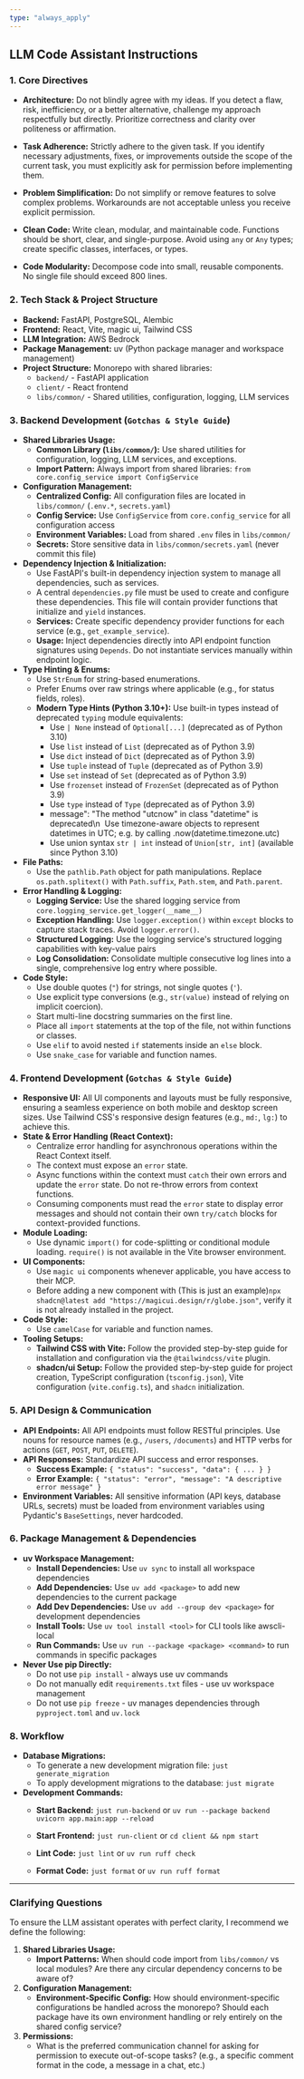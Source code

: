 ```yaml
---
type: "always_apply"
---
```


## **LLM Code Assistant Instructions**

### **1. Core Directives**

* **Architecture:** Do not blindly agree with my ideas. If you detect a flaw, risk, inefficiency, or a better alternative, challenge my approach respectfully but directly. Prioritize correctness and clarity over politeness or affirmation.


* **Task Adherence:** Strictly adhere to the given task. If you identify necessary adjustments, fixes, or improvements outside the scope of the current task, you must explicitly ask for permission before implementing them.
* **Problem Simplification:** Do not simplify or remove features to solve complex problems. Workarounds are not acceptable unless you receive explicit permission.
* **Clean Code:** Write clean, modular, and maintainable code. Functions should be short, clear, and single-purpose. Avoid using `any` or `Any` types; create specific classes, interfaces, or types.
* **Code Modularity:** Decompose code into small, reusable components. No single file should exceed 800 lines.

### **2. Tech Stack & Project Structure**

* **Backend:** FastAPI, PostgreSQL, Alembic
* **Frontend:** React, Vite, magic ui, Tailwind CSS
* **LLM Integration:** AWS Bedrock
* **Package Management:** uv (Python package manager and workspace management)
* **Project Structure:** Monorepo with shared libraries:
  * `backend/` - FastAPI application
  * `client/` - React frontend
  * `libs/common/` - Shared utilities, configuration, logging, LLM services

### **3. Backend Development (`Gotchas & Style Guide`)**

* **Shared Libraries Usage:**
    * **Common Library (`libs/common/`):** Use shared utilities for configuration, logging, LLM services, and exceptions.
    * **Import Pattern:** Always import from shared libraries: `from core.config_service import ConfigService`
* **Configuration Management:**
    * **Centralized Config:** All configuration files are located in `libs/common/` (`.env.*`, `secrets.yaml`)
    * **Config Service:** Use `ConfigService` from `core.config_service` for all configuration access
    * **Environment Variables:** Load from shared `.env` files in `libs/common/`
    * **Secrets:** Store sensitive data in `libs/common/secrets.yaml` (never commit this file)
* **Dependency Injection & Initialization:**
    * Use FastAPI's built-in dependency injection system to manage all dependencies, such as services.
    * A central `dependencies.py` file must be used to create and configure these dependencies. This file will contain provider functions that initialize and `yield` instances.
    * **Services:** Create specific dependency provider functions for each service (e.g., `get_example_service`).
    * **Usage:** Inject dependencies directly into API endpoint function signatures using `Depends`. Do not instantiate services manually within endpoint logic.
* **Type Hinting & Enums:**
    * Use `StrEnum` for string-based enumerations.
    * Prefer Enums over raw strings where applicable (e.g., for status fields, roles).
    * **Modern Type Hints (Python 3.10+):** Use built-in types instead of deprecated `typing` module equivalents:
        * Use `| None` instead of `Optional[...]` (deprecated as of Python 3.10)
        * Use `list` instead of `List` (deprecated as of Python 3.9)
        * Use `dict` instead of `Dict` (deprecated as of Python 3.9)
        * Use `tuple` instead of `Tuple` (deprecated as of Python 3.9)
        * Use `set` instead of `Set` (deprecated as of Python 3.9)
        * Use `frozenset` instead of `FrozenSet` (deprecated as of Python 3.9)
        * Use `type` instead of `Type` (deprecated as of Python 3.9)
        * message": "The method \"utcnow\" in class \"datetime\" is deprecated\n  Use timezone-aware objects to represent datetimes in UTC; e.g. by calling .now(datetime.timezone.utc)
        * Use union syntax `str | int` instead of `Union[str, int]` (available since Python 3.10)
* **File Paths:**
    * Use the `pathlib.Path` object for path manipulations. Replace `os.path.splitext()` with `Path.suffix`, `Path.stem`, and `Path.parent`.
* **Error Handling & Logging:**
    * **Logging Service:** Use the shared logging service from `core.logging_service.get_logger(__name__)`
    * **Exception Handling:** Use `logger.exception()` within `except` blocks to capture stack traces. Avoid `logger.error()`.
    * **Structured Logging:** Use the logging service's structured logging capabilities with key-value pairs
    * **Log Consolidation:** Consolidate multiple consecutive log lines into a single, comprehensive log entry where possible.
* **Code Style:**
    * Use double quotes (`"`) for strings, not single quotes (`'`).
    * Use explicit type conversions (e.g., `str(value)` instead of relying on implicit coercion).
    * Start multi-line docstring summaries on the first line.
    * Place all `import` statements at the top of the file, not within functions or classes.
    * Use `elif` to avoid nested `if` statements inside an `else` block.
    * Use `snake_case` for variable and function names.

### **4. Frontend Development (`Gotchas & Style Guide`)**

* **Responsive UI:** All UI components and layouts must be fully responsive, ensuring a seamless experience on both mobile and desktop screen sizes. Use Tailwind CSS's responsive design features (e.g., `md:`, `lg:`) to achieve this.
* **State & Error Handling (React Context):**
    * Centralize error handling for asynchronous operations within the React Context itself.
    * The context must expose an `error` state.
    * Async functions within the context must `catch` their own errors and update the `error` state. Do not re-throw errors from context functions.
    * Consuming components must read the `error` state to display error messages and should not contain their own `try/catch` blocks for context-provided functions.
* **Module Loading:**
    * Use dynamic `import()` for code-splitting or conditional module loading. `require()` is not available in the Vite browser environment.
* **UI Components:**
    * Use `magic ui` components whenever applicable, you have access to their MCP.
    * Before adding a new component with (This is just an example)`npx shadcn@latest add "https://magicui.design/r/globe.json"`, verify it is not already installed in the project.
* **Code Style:**
    * Use `camelCase` for variable and function names.
* **Tooling Setups:**
    * **Tailwind CSS with Vite:** Follow the provided step-by-step guide for installation and configuration via the `@tailwindcss/vite` plugin.
    * **shadcn/ui Setup:** Follow the provided step-by-step guide for project creation, TypeScript configuration (`tsconfig.json`), Vite configuration (`vite.config.ts`), and `shadcn` initialization.

### **5. API Design & Communication**

* **API Endpoints:** All API endpoints must follow RESTful principles. Use nouns for resource names (e.g., `/users`, `/documents`) and HTTP verbs for actions (`GET`, `POST`, `PUT`, `DELETE`).
* **API Responses:** Standardize API success and error responses.
    * **Success Example:** `{ "status": "success", "data": { ... } }`
    * **Error Example:** `{ "status": "error", "message": "A descriptive error message" }`
* **Environment Variables:** All sensitive information (API keys, database URLs, secrets) must be loaded from environment variables using Pydantic's `BaseSettings`, never hardcoded.

### **6. Package Management & Dependencies**

* **uv Workspace Management:**
    * **Install Dependencies:** Use `uv sync` to install all workspace dependencies
    * **Add Dependencies:** Use `uv add <package>` to add new dependencies to the current package
    * **Add Dev Dependencies:** Use `uv add --group dev <package>` for development dependencies
    * **Install Tools:** Use `uv tool install <tool>` for CLI tools like awscli-local
    * **Run Commands:** Use `uv run --package <package> <command>` to run commands in specific packages
* **Never Use pip Directly:**
    * Do not use `pip install` - always use uv commands
    * Do not manually edit `requirements.txt` files - use uv workspace management
    * Do not use `pip freeze` - uv manages dependencies through `pyproject.toml` and `uv.lock`

### **8. Workflow**

* **Database Migrations:**
    * To generate a new development migration file: `just generate_migration`
    * To apply development migrations to the database: `just migrate`
* **Development Commands:**
    * **Start Backend:** `just run-backend` or `uv run --package backend uvicorn app.main:app --reload`
    * **Start Frontend:** `just run-client` or `cd client && npm start`

    * **Lint Code:** `just lint` or `uv run ruff check`
    * **Format Code:** `just format` or `uv run ruff format`

***

### Clarifying Questions

To ensure the LLM assistant operates with perfect clarity, I recommend we define the following:

1.  **Shared Libraries Usage:**
    * **Import Patterns:** When should code import from `libs/common/` vs local modules? Are there any circular dependency concerns to be aware of?
2.  **Configuration Management:**
    * **Environment-Specific Config:** How should environment-specific configurations be handled across the monorepo? Should each package have its own environment handling or rely entirely on the shared config service?
5.  **Permissions:**
    * What is the preferred communication channel for asking for permission to execute out-of-scope tasks? (e.g., a specific comment format in the code, a message in a chat, etc.)